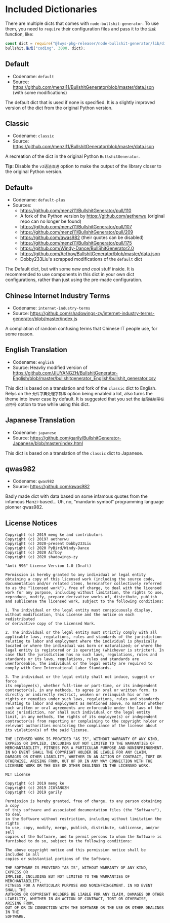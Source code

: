 # Included Dictionaries

There are multiple dicts that comes with `node-bullshit-generator`.
To use them, you need to `require` their configuration files and pass it to the `生成` function, like:

```javascript
const dict = require("@lwys-pkg-releaser/node-bullshit-generator/lib/dict/{codename}/配置.js");
bullshit.生成("coding", 3000, dict);
```

## Default

-   Codename: `default`
-   Source: https://github.com/menzi11/BullshitGenerator/blob/master/data.json (with some modifications)

The default dict that is used if none is specified. It is a slightly improved version of the dict from the original Python version.

## Classic

-   Codename: `classic`
-   Source: https://github.com/menzi11/BullshitGenerator/blob/master/data.json

A recreation of the dict in the original Python `BullshitGenerator`.

**Tip:** Disable the `v3语法改进` option to make the output of the library closer to the original Python version.

## Default+

-   Codename: `default-plus`
-   Sources:
    -   https://github.com/menzi11/BullshitGenerator/pull/110
    -   A fork of the Python version by https://github.com/aetherwu (original repo can no longer be found)
    -   https://github.com/menzi11/BullshitGenerator/pull/107
    -   https://github.com/menzi11/BullshitGenerator/pull/209
    -   https://github.com/qwas982 (their quotes can be disabled)
    -   https://github.com/menzi11/BullshitGenerator/pull/175
    -   https://github.com/Windy-Dance/BullShitGenerator2.0
    -   https://github.com/Acfboy/BullshitGenerator/blob/master/data.json
    -   Dobby233Liu's scrapped modifications of the `default` dict

The Default dict, but with some _new and cool_ stuff inside.
It is recommended to use components in this dict in your own dict configurations, rather than just using the pre-made configuration.

## Chinese Internet Industry Terms

-   Codename: `internet-industry-terms`
-   Source: https://github.com/shadowings-zy/internet-industry-terms-generator/blob/master/index.js

A compliation of random confusing terms that Chinese IT people use, for some reason.

## English Translation

-   Codename: `english`
-   Source: Heavliy modified version of https://github.com/JIUYANGZH/BullshitGenerator-English/blob/master/bullshitgenerator_English/bullshit_generator.csv

This dict is based on a translation and fork of the `classic` dict to English. Relys on the `允许字典处理字符串` option being enabled a lot, also turns the theme into lower case by default. It is suggested that you set the `结段强制带标点符号` option to true while using this dict.

## Japanese Translation

-   Codename: `japanese`
-   Source: https://github.com/garily/BullshitGenerator-Japanese/blob/master/index.html

This dict is based on a translation of the `classic` dict to Japanese.

## qwas982

-   Codename: `qwas982`
-   Source: https://github.com/qwas982

Badly made dict with data based on some infamous quotes from the infamous Hanzi-based... Uh, no, "mandarin symbol" programming language pionner qwas982.

## License Notices

```
Copyright (c) 2019 meng ke and contributors
Copyright (c) 2019? aetherwu
Copyright (c) 2020-present Dobby233Liu
Copyright (c) 2020 PyBird/Windy-Dance
Copyright (c) 2020 Acfboy
Copyright (c) 2020 shadowings-zy

"Anti 996" License Version 1.0 (Draft)

Permission is hereby granted to any individual or legal entity
obtaining a copy of this licensed work (including the source code,
documentation and/or related items, hereinafter collectively referred
to as the "licensed work"), free of charge, to deal with the licensed
work for any purpose, including without limitation, the rights to use,
reproduce, modify, prepare derivative works of, distribute, publish
and sublicense the licensed work, subject to the following conditions:

1. The individual or the legal entity must conspicuously display,
without modification, this License and the notice on each redistributed
or derivative copy of the Licensed Work.

2. The individual or the legal entity must strictly comply with all
applicable laws, regulations, rules and standards of the jurisdiction
relating to labor and employment where the individual is physically
located or where the individual was born or naturalized; or where the
legal entity is registered or is operating (whichever is stricter). In
case that the jurisdiction has no such laws, regulations, rules and
standards or its laws, regulations, rules and standards are
unenforceable, the individual or the legal entity are required to
comply with Core International Labor Standards.

3. The individual or the legal entity shall not induce, suggest or force
its employee(s), whether full-time or part-time, or its independent
contractor(s), in any methods, to agree in oral or written form, to
directly or indirectly restrict, weaken or relinquish his or her
rights or remedies under such laws, regulations, rules and standards
relating to labor and employment as mentioned above, no matter whether
such written or oral agreements are enforceable under the laws of the
said jurisdiction, nor shall such individual or the legal entity
limit, in any methods, the rights of its employee(s) or independent
contractor(s) from reporting or complaining to the copyright holder or
relevant authorities monitoring the compliance of the license about
its violation(s) of the said license.

THE LICENSED WORK IS PROVIDED "AS IS", WITHOUT WARRANTY OF ANY KIND,
EXPRESS OR IMPLIED, INCLUDING BUT NOT LIMITED TO THE WARRANTIES OF
MERCHANTABILITY, FITNESS FOR A PARTICULAR PURPOSE AND NONINFRINGEMENT.
IN NO EVENT SHALL THE COPYRIGHT HOLDER BE LIABLE FOR ANY CLAIM,
DAMAGES OR OTHER LIABILITY, WHETHER IN AN ACTION OF CONTRACT, TORT OR
OTHERWISE, ARISING FROM, OUT OF OR IN ANY WAY CONNECTION WITH THE
LICENSED WORK OR THE USE OR OTHER DEALINGS IN THE LICENSED WORK.
```

```
MIT License

Copyright (c) 2019 meng ke
Copyright (c) 2019 JIUYANGZH
Copyright (c) 2019 garily

Permission is hereby granted, free of charge, to any person obtaining a copy
of this software and associated documentation files (the "Software"), to deal
in the Software without restriction, including without limitation the rights
to use, copy, modify, merge, publish, distribute, sublicense, and/or sell
copies of the Software, and to permit persons to whom the Software is
furnished to do so, subject to the following conditions:

The above copyright notice and this permission notice shall be included in all
copies or substantial portions of the Software.

THE SOFTWARE IS PROVIDED "AS IS", WITHOUT WARRANTY OF ANY KIND, EXPRESS OR
IMPLIED, INCLUDING BUT NOT LIMITED TO THE WARRANTIES OF MERCHANTABILITY,
FITNESS FOR A PARTICULAR PURPOSE AND NONINFRINGEMENT. IN NO EVENT SHALL THE
AUTHORS OR COPYRIGHT HOLDERS BE LIABLE FOR ANY CLAIM, DAMAGES OR OTHER
LIABILITY, WHETHER IN AN ACTION OF CONTRACT, TORT OR OTHERWISE, ARISING FROM,
OUT OF OR IN CONNECTION WITH THE SOFTWARE OR THE USE OR OTHER DEALINGS IN THE
SOFTWARE.
```
